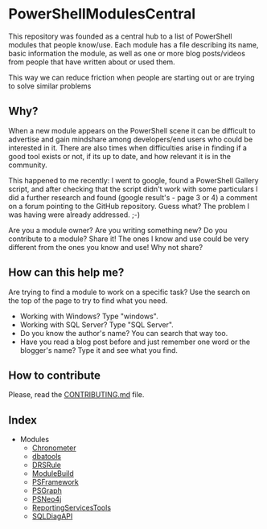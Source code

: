# PowerShellModulesCentral

This repository was founded as a central hub to a list of PowerShell modules that people know/use.
Each module has a file describing its name, basic information the module, as well as one or more blog posts/videos from people that have written about or used them.

This way we can reduce friction when people are starting out or are trying to solve similar problems

## Why?
When a new module appears on the PowerShell scene it can be difficult to advertise and gain mindshare among developers/end users who could be interested in it.
There are also times when difficulties arise in finding if a good tool exists or not, if its up to date, and how relevant it is in the community.

This happened to me recently:
I went to google, found a PowerShell Gallery script, and after checking that the script didn't work with some particulars I did a further research and found (google result's - page 3 or 4) a comment on a forum pointing to the GitHub repository. Guess what? The problem I was having were already addressed. ;-)

Are you a module owner? Are you writing something new? Do you contribute to a module? Share it!
The ones I know and use could be very different from the ones you know and use! Why not share?

## How can this help me?
Are trying to find a module to work on a specific task? Use the search on the top of the page to try to find what you need.
* Working with Windows? Type "windows".
* Working with SQL Server? Type "SQL Server".
* Do you know the author's name? You can search that way too.
* Have you read a blog post before and just remember one word or the blogger's name? Type it and see what you find.

## How to contribute
Please, read the [CONTRIBUTING.md](https://github.com/ClaudioESSilva/PowerShellModulesCentral/blob/master/CONTRIBUTING.md) file.

## Index
* Modules
  * [Chronometer](https://github.com/ClaudioESSilva/PowerShellModulesCentral/blob/master/Modules/Chronometer.md)
  * [dbatools](https://github.com/ClaudioESSilva/PowerShellModulesCentral/blob/master/Modules/dbatools.md)
  * [DRSRule](https://github.com/ClaudioESSilva/PowerShellModulesCentral/blob/master/Modules/DRSRule.md)
  * [ModuleBuild](https://github.com/ClaudioESSilva/PowerShellModulesCentral/blob/master/Modules/ModuleBuild.md)
  * [PSFramework](https://github.com/ClaudioESSilva/PowerShellModulesCentral/blob/master/Modules/PSFramework.md)
  * [PSGraph](https://github.com/ClaudioESSilva/PowerShellModulesCentral/blob/master/Modules/PSGraph.md)
  * [PSNeo4j](https://github.com/ClaudioESSilva/PowerShellModulesCentral/blob/master/Modules/PSNeo4j.md)
  * [ReportingServicesTools](https://github.com/ClaudioESSilva/PowerShellModulesCentral/blob/master/Modules/ReportingServicesTools.md)
  * [SQLDiagAPI](https://github.com/ClaudioESSilva/PowerShellModulesCentral/blob/master/Modules/SQLDiagAPI.md)